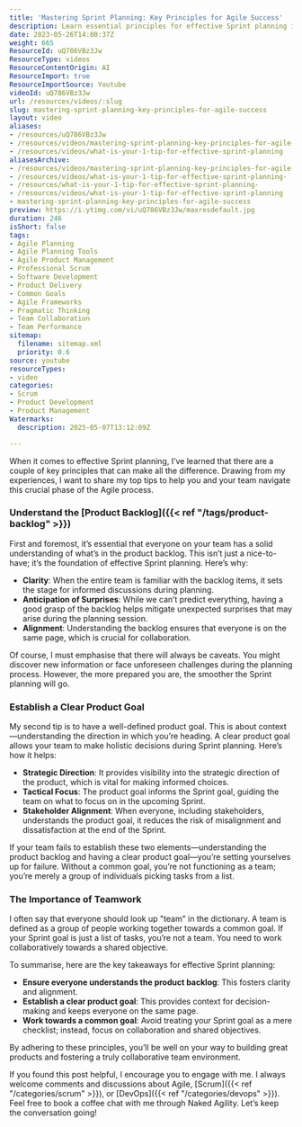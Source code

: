 ```yaml
---
title: 'Mastering Sprint Planning: Key Principles for Agile Success'
description: Learn essential principles for effective Sprint planning in Agile, including understanding the product backlog, setting clear goals, and fostering true team collaboration.
date: 2023-05-26T14:00:37Z
weight: 665
ResourceId: uQ786VBz3Jw
ResourceType: videos
ResourceContentOrigin: AI
ResourceImport: true
ResourceImportSource: Youtube
videoId: uQ786VBz3Jw
url: /resources/videos/:slug
slug: mastering-sprint-planning-key-principles-for-agile-success
layout: video
aliases:
- /resources/uQ786VBz3Jw
- /resources/videos/mastering-sprint-planning-key-principles-for-agile-success
- /resources/videos/what-is-your-1-tip-for-effective-sprint-planning
aliasesArchive:
- /resources/videos/mastering-sprint-planning-key-principles-for-agile-success
- /resources/videos/what-is-your-1-tip-for-effective-sprint-planning-
- /resources/what-is-your-1-tip-for-effective-sprint-planning-
- /resources/videos/what-is-your-1-tip-for-effective-sprint-planning
- mastering-sprint-planning-key-principles-for-agile-success
preview: https://i.ytimg.com/vi/uQ786VBz3Jw/maxresdefault.jpg
duration: 246
isShort: false
tags:
- Agile Planning
- Agile Planning Tools
- Agile Product Management
- Professional Scrum
- Software Development
- Product Delivery
- Common Goals
- Agile Frameworks
- Pragmatic Thinking
- Team Collaboration
- Team Performance
sitemap:
  filename: sitemap.xml
  priority: 0.6
source: youtube
resourceTypes:
- video
categories:
- Scrum
- Product Development
- Product Management
Watermarks:
  description: 2025-05-07T13:12:09Z

---
```

When it comes to effective Sprint planning, I’ve learned that there are a couple of key principles that can make all the difference. Drawing from my experiences, I want to share my top tips to help you and your team navigate this crucial phase of the Agile process.

### Understand the [Product Backlog]({{< ref "/tags/product-backlog" >}})

First and foremost, it’s essential that everyone on your team has a solid understanding of what’s in the product backlog. This isn’t just a nice-to-have; it’s the foundation of effective Sprint planning. Here’s why:

- **Clarity**: When the entire team is familiar with the backlog items, it sets the stage for informed discussions during planning.
- **Anticipation of Surprises**: While we can’t predict everything, having a good grasp of the backlog helps mitigate unexpected surprises that may arise during the planning session.
- **Alignment**: Understanding the backlog ensures that everyone is on the same page, which is crucial for collaboration.

Of course, I must emphasise that there will always be caveats. You might discover new information or face unforeseen challenges during the planning process. However, the more prepared you are, the smoother the Sprint planning will go.

### Establish a Clear Product Goal

My second tip is to have a well-defined product goal. This is about context—understanding the direction in which you’re heading. A clear product goal allows your team to make holistic decisions during Sprint planning. Here’s how it helps:

- **Strategic Direction**: It provides visibility into the strategic direction of the product, which is vital for making informed choices.
- **Tactical Focus**: The product goal informs the Sprint goal, guiding the team on what to focus on in the upcoming Sprint.
- **Stakeholder Alignment**: When everyone, including stakeholders, understands the product goal, it reduces the risk of misalignment and dissatisfaction at the end of the Sprint.

If your team fails to establish these two elements—understanding the product backlog and having a clear product goal—you’re setting yourselves up for failure. Without a common goal, you’re not functioning as a team; you’re merely a group of individuals picking tasks from a list. 

### The Importance of Teamwork

I often say that everyone should look up "team" in the dictionary. A team is defined as a group of people working together towards a common goal. If your Sprint goal is just a list of tasks, you’re not a team. You need to work collaboratively towards a shared objective.

To summarise, here are the key takeaways for effective Sprint planning:

- **Ensure everyone understands the product backlog**: This fosters clarity and alignment.
- **Establish a clear product goal**: This provides context for decision-making and keeps everyone on the same page.
- **Work towards a common goal**: Avoid treating your Sprint goal as a mere checklist; instead, focus on collaboration and shared objectives.

By adhering to these principles, you’ll be well on your way to building great products and fostering a truly collaborative team environment. 

If you found this post helpful, I encourage you to engage with me. I always welcome comments and discussions about Agile, [Scrum]({{< ref "/categories/scrum" >}}), or [DevOps]({{< ref "/categories/devops" >}}). Feel free to book a coffee chat with me through Naked Agility. Let’s keep the conversation going!

